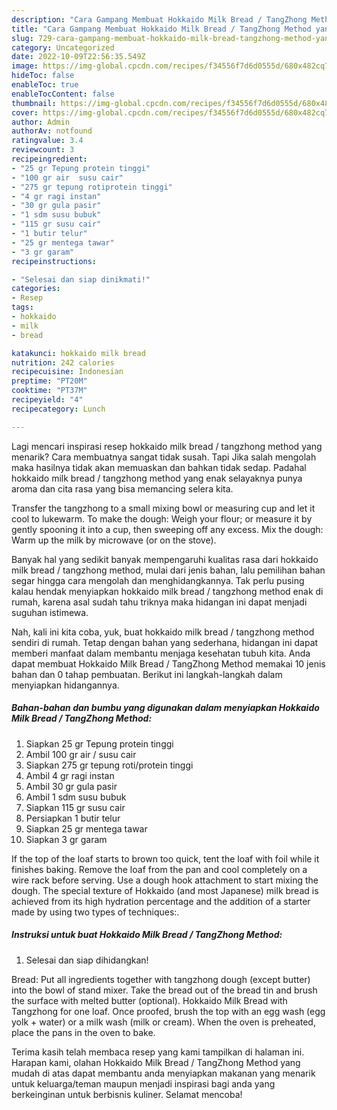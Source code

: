 ```yaml
---
description: "Cara Gampang Membuat Hokkaido Milk Bread / TangZhong Method yang Sempurna, Buat Buka Puasa Enak Banget"
title: "Cara Gampang Membuat Hokkaido Milk Bread / TangZhong Method yang Sempurna, Buat Buka Puasa Enak Banget"
slug: 729-cara-gampang-membuat-hokkaido-milk-bread-tangzhong-method-yang-sempurna-buat-buka-puasa-enak-banget
category: Uncategorized
date: 2022-10-09T22:56:35.549Z
image: https://img-global.cpcdn.com/recipes/f34556f7d6d0555d/680x482cq70/hokkaido-milk-bread-tangzhong-method-foto-resep-utama.jpg
hideToc: false
enableToc: true
enableTocContent: false
thumbnail: https://img-global.cpcdn.com/recipes/f34556f7d6d0555d/680x482cq70/hokkaido-milk-bread-tangzhong-method-foto-resep-utama.jpg
cover: https://img-global.cpcdn.com/recipes/f34556f7d6d0555d/680x482cq70/hokkaido-milk-bread-tangzhong-method-foto-resep-utama.jpg
author: Admin
authorAv: notfound
ratingvalue: 3.4
reviewcount: 3
recipeingredient:
- "25 gr Tepung protein tinggi"
- "100 gr air  susu cair"
- "275 gr tepung rotiprotein tinggi"
- "4 gr ragi instan"
- "30 gr gula pasir"
- "1 sdm susu bubuk"
- "115 gr susu cair"
- "1 butir telur"
- "25 gr mentega tawar"
- "3 gr garam"
recipeinstructions:

- "Selesai dan siap dinikmati!"
categories:
- Resep
tags:
- hokkaido
- milk
- bread

katakunci: hokkaido milk bread 
nutrition: 242 calories
recipecuisine: Indonesian
preptime: "PT20M"
cooktime: "PT37M"
recipeyield: "4"
recipecategory: Lunch

---
```



Lagi mencari inspirasi resep hokkaido milk bread / tangzhong method yang menarik? Cara membuatnya sangat tidak susah. Tapi Jika salah mengolah maka hasilnya tidak akan memuaskan dan bahkan tidak sedap. Padahal hokkaido milk bread / tangzhong method yang enak selayaknya punya aroma dan cita rasa yang bisa memancing selera kita.


Transfer the tangzhong to a small mixing bowl or measuring cup and let it cool to lukewarm. To make the dough: Weigh your flour; or measure it by gently spooning it into a cup, then sweeping off any excess. Mix the dough: Warm up the milk by microwave (or on the stove).

Banyak hal yang sedikit banyak mempengaruhi kualitas rasa dari hokkaido milk bread / tangzhong method, mulai dari jenis bahan, lalu pemilihan bahan segar hingga cara mengolah dan menghidangkannya. Tak perlu pusing kalau hendak menyiapkan hokkaido milk bread / tangzhong method enak di rumah, karena asal sudah tahu triknya maka hidangan ini dapat menjadi suguhan istimewa.


Nah, kali ini kita coba, yuk, buat hokkaido milk bread / tangzhong method sendiri di rumah. Tetap dengan bahan yang sederhana, hidangan ini dapat memberi manfaat dalam membantu menjaga kesehatan tubuh kita. Anda dapat membuat Hokkaido Milk Bread / TangZhong Method memakai 10 jenis bahan dan 0 tahap pembuatan. Berikut ini langkah-langkah dalam menyiapkan hidangannya.

<!--inarticleads1-->

##### Bahan-bahan dan bumbu yang digunakan dalam menyiapkan Hokkaido Milk Bread / TangZhong Method:

1. Siapkan 25 gr Tepung protein tinggi
1. Ambil 100 gr air / susu cair
1. Siapkan 275 gr tepung roti/protein tinggi
1. Ambil 4 gr ragi instan
1. Ambil 30 gr gula pasir
1. Ambil 1 sdm susu bubuk
1. Siapkan 115 gr susu cair
1. Persiapkan 1 butir telur
1. Siapkan 25 gr mentega tawar
1. Siapkan 3 gr garam


If the top of the loaf starts to brown too quick, tent the loaf with foil while it finishes baking. Remove the loaf from the pan and cool completely on a wire rack before serving. Use a dough hook attachment to start mixing the dough. The special texture of Hokkaido (and most Japanese) milk bread is achieved from its high hydration percentage and the addition of a starter made by using two types of techniques:. 

<!--inarticleads2-->

##### Instruksi untuk buat Hokkaido Milk Bread / TangZhong Method:


1. Selesai dan siap dihidangkan!

Bread: Put all ingredients together with tangzhong dough (except butter) into the bowl of stand mixer. Take the bread out of the bread tin and brush the surface with melted butter (optional). Hokkaido Milk Bread with Tangzhong for one loaf. Once proofed, brush the top with an egg wash (egg yolk + water) or a milk wash (milk or cream). When the oven is preheated, place the pans in the oven to bake. 

Terima kasih telah membaca resep yang kami tampilkan di halaman ini. Harapan kami, olahan Hokkaido Milk Bread / TangZhong Method yang mudah di atas dapat membantu anda menyiapkan makanan yang menarik untuk keluarga/teman maupun menjadi inspirasi bagi anda yang berkeinginan untuk berbisnis kuliner. Selamat mencoba!
